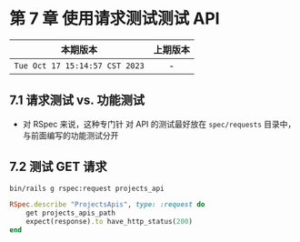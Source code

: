 # 第 7 章 使用请求测试测试 API

|本期版本|上期版本
|:---:|:---:|
`Tue Oct 17 15:14:57 CST 2023` | -

## 7.1 请求测试 vs. 功能测试

* 对 RSpec 来说，这种专门针 对 API 的测试最好放在 `spec/requests` 目录中，与前面编写的功能测试分开

## 7.2 测试 GET 请求

```bash
bin/rails g rspec:request projects_api
```

```ruby
RSpec.describe "ProjectsApis", type: :request do
	get projects_apis_path
	expect(response).to have_http_status(200)
end
```